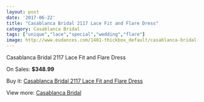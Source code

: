 ```yaml
---
layout: post
date: '2017-06-22'
title: "Casablanca Bridal 2117 Lace Fit and Flare Dress"
category: Casablanca Bridal
tags: ["unique","lace","special","wedding","flare"]
image: http://www.eudances.com/1401-thickbox_default/casablanca-bridal-2117-lace-fit-and-flare-dress.jpg
---
```

Casablanca Bridal 2117 Lace Fit and Flare Dress

On Sales: **$348.99**
<a href="https://www.eudances.com/en/casablanca-bridal/493-casablanca-bridal-2117-lace-fit-and-flare-dress.html"><amp-img layout="responsive" width="600" height="600" src="//www.eudances.com/1401-thickbox_default/casablanca-bridal-2117-lace-fit-and-flare-dress.jpg" alt="Casablanca Bridal 2117 Lace Fit and Flare Dress 0" /></a>
<a href="https://www.eudances.com/en/casablanca-bridal/493-casablanca-bridal-2117-lace-fit-and-flare-dress.html"><amp-img layout="responsive" width="600" height="600" src="//www.eudances.com/1403-thickbox_default/casablanca-bridal-2117-lace-fit-and-flare-dress.jpg" alt="Casablanca Bridal 2117 Lace Fit and Flare Dress 1" /></a>
<a href="https://www.eudances.com/en/casablanca-bridal/493-casablanca-bridal-2117-lace-fit-and-flare-dress.html"><amp-img layout="responsive" width="600" height="600" src="//www.eudances.com/1402-thickbox_default/casablanca-bridal-2117-lace-fit-and-flare-dress.jpg" alt="Casablanca Bridal 2117 Lace Fit and Flare Dress 2" /></a>

Buy it: [Casablanca Bridal 2117 Lace Fit and Flare Dress](https://www.eudances.com/en/casablanca-bridal/493-casablanca-bridal-2117-lace-fit-and-flare-dress.html "Casablanca Bridal 2117 Lace Fit and Flare Dress")

View more: [Casablanca Bridal](https://www.eudances.com/en/4-casablanca-bridal "Casablanca Bridal")
